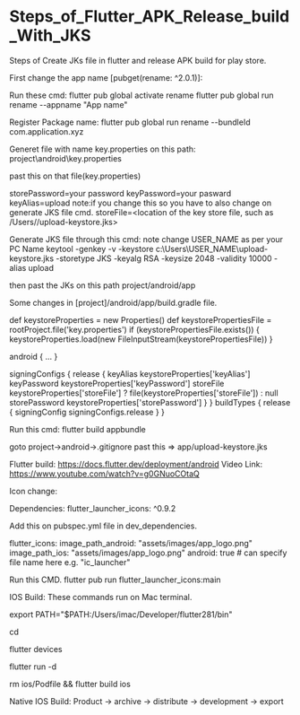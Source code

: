 # Steps_of_Flutter_APK_Release_build_With_JKS
Steps of Create JKs file in flutter and release APK build for play store.

First change the app name [pubget(rename: ^2.0.1)]:

Run these cmd:
flutter pub global activate rename
flutter pub global run rename --appname "App name" 

Register Package name:
flutter pub global run rename --bundleId com.application.xyz

Generet file with name key.properties on this path:
project\android\key.properties

past this on that file(key.properties)

storePassword=your password
keyPassword=your pasward
keyAlias=upload        note:if you change this so you have to also change on generate JKS file cmd.
storeFile=<location of the key store file, such as /Users/<user name>/upload-keystore.jks>



Generate JKS file through this cmd: note change USER_NAME as per your PC Name
keytool -genkey -v -keystore c:\Users\USER_NAME\upload-keystore.jks -storetype JKS -keyalg RSA -keysize 2048 -validity 10000 -alias upload

then past the JKs on this path project/android/app


Some changes in [project]/android/app/build.gradle file.

 def keystoreProperties = new Properties()
   def keystorePropertiesFile = rootProject.file('key.properties')
   if (keystorePropertiesFile.exists()) {
       keystoreProperties.load(new FileInputStream(keystorePropertiesFile))
   }

   android {
         ...
   }


signingConfigs {
       release {
           keyAlias keystoreProperties['keyAlias']
           keyPassword keystoreProperties['keyPassword']
           storeFile keystoreProperties['storeFile'] ? file(keystoreProperties['storeFile']) : null
           storePassword keystoreProperties['storePassword']
       }
   }
   buildTypes {
       release {
           signingConfig signingConfigs.release
       }
   }


Run this cmd:
flutter build appbundle

goto project->android->.gitignore
past this => app/upload-keystore.jks
  
  
  
Flutter build:
https://docs.flutter.dev/deployment/android
Video Link:
https://www.youtube.com/watch?v=g0GNuoCOtaQ

Icon change:

Dependencies:
flutter_launcher_icons: ^0.9.2

Add this on pubspec.yml file in dev_dependencies.

flutter_icons:
  image_path_android: "assets/images/app_logo.png"
  image_path_ios: "assets/images/app_logo.png"
  android: true # can specify file name here e.g. "ic_launcher"

Run this CMD.
flutter pub run flutter_launcher_icons:main


IOS Build:
These commands run on Mac terminal.

export PATH="$PATH:/Users/imac/Developer/flutter281/bin"

cd <project directory name>

flutter devices

flutter run -d <devices name>

rm ios/Podfile && flutter build ios


Native IOS Build:
Product -> archive -> distribute -> development -> export
